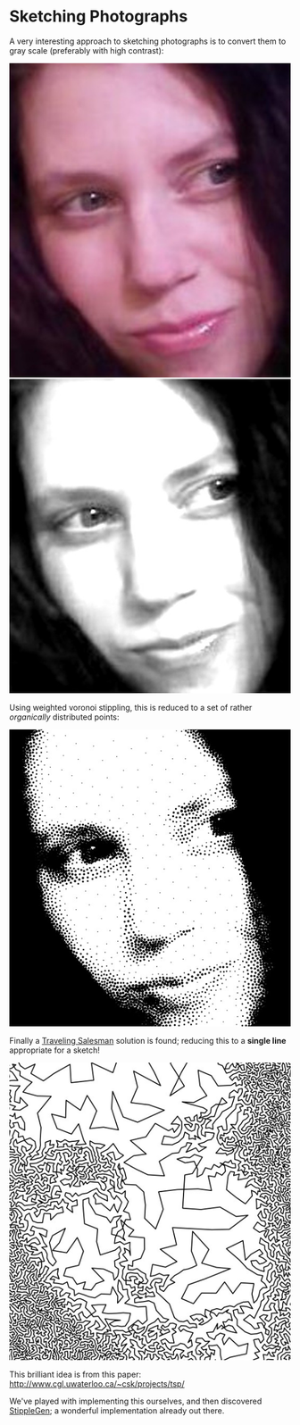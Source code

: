 # Sketching Photographs

A very interesting approach to sketching photographs is to convert them to gray scale (preferably with high contrast):

![Tracey color](media/tracey.jpg)
![Tracey gray](media/tracey_gray.jpg)

Using weighted voronoi stippling, this is reduced to a set of rather _organically_ distributed points:

![Tracey stipple](media/tracey_stipple.jpg)

Finally a [Traveling Salesman]() solution is found; reducing this to a **single line** appropriate for a sketch!

![Tracey TSP](media/tracey_tsp.jpg)

This brilliant idea is from this paper: http://www.cgl.uwaterloo.ca/~csk/projects/tsp/

We've played with implementing this ourselves, and then discovered [StippleGen](https://code.google.com/p/eggbotcode/downloads/list?q=stipplegen); a wonderful implementation already out there.
